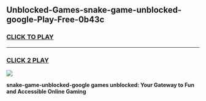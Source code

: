
## Unblocked-Games-snake-game-unblocked-google-Play-Free-0b43c
<h3>
<a href="https://premium76.site?title=snake-game-unblocked-google&ref=15A">CLICK TO PLAY</a></h3>
<hr>

<h3>
<a href="https://premium76.site?title=snake-game-unblocked-google&ref=15A">CLICK 2 PLAY</a>
  
</h3>

<a href="https://premium76.site?title=snake-game-unblocked-google&ref=15A"><img src="https://clearcache.store/games.png"></a>


**snake-game-unblocked-google games unblocked: Your Gateway to Fun and Accessible Online Gaming**
